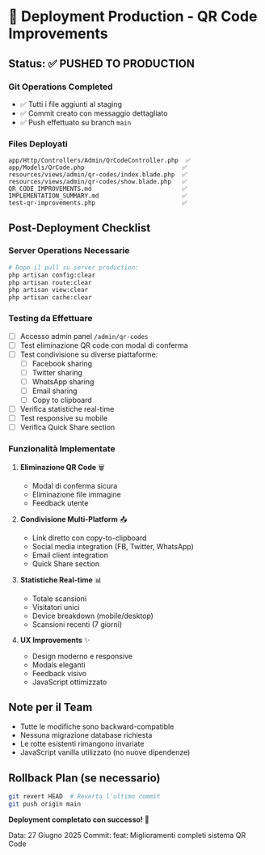 # 🚀 Deployment Production - QR Code Improvements

## Status: ✅ PUSHED TO PRODUCTION

### Git Operations Completed
- ✅ Tutti i file aggiunti al staging
- ✅ Commit creato con messaggio dettagliato
- ✅ Push effettuato su branch `main`

### Files Deployati
```
app/Http/Controllers/Admin/QrCodeController.php  ✅
app/Models/QrCode.php                           ✅  
resources/views/admin/qr-codes/index.blade.php  ✅
resources/views/admin/qr-codes/show.blade.php   ✅
QR_CODE_IMPROVEMENTS.md                         ✅
IMPLEMENTATION_SUMMARY.md                       ✅
test-qr-improvements.php                        ✅
```

## Post-Deployment Checklist

### Server Operations Necessarie
```bash
# Dopo il pull su server production:
php artisan config:clear
php artisan route:clear
php artisan view:clear
php artisan cache:clear
```

### Testing da Effettuare
- [ ] Accesso admin panel `/admin/qr-codes`
- [ ] Test eliminazione QR code con modal di conferma
- [ ] Test condivisione su diverse piattaforme:
  - [ ] Facebook sharing
  - [ ] Twitter sharing  
  - [ ] WhatsApp sharing
  - [ ] Email sharing
  - [ ] Copy to clipboard
- [ ] Verifica statistiche real-time
- [ ] Test responsive su mobile
- [ ] Verifica Quick Share section

### Funzionalità Implementate
1. **Eliminazione QR Code** 🗑️
   - Modal di conferma sicura
   - Eliminazione file immagine
   - Feedback utente

2. **Condivisione Multi-Platform** 📤
   - Link diretto con copy-to-clipboard
   - Social media integration (FB, Twitter, WhatsApp)
   - Email client integration
   - Quick Share section

3. **Statistiche Real-time** 📊
   - Totale scansioni
   - Visitatori unici
   - Device breakdown (mobile/desktop)
   - Scansioni recenti (7 giorni)

4. **UX Improvements** ✨
   - Design moderno e responsive
   - Modals eleganti
   - Feedback visivo
   - JavaScript ottimizzato

## Note per il Team
- Tutte le modifiche sono backward-compatible
- Nessuna migrazione database richiesta
- Le rotte esistenti rimangono invariate
- JavaScript vanilla utilizzato (no nuove dipendenze)

## Rollback Plan (se necessario)
```bash
git revert HEAD  # Reverta l'ultimo commit
git push origin main
```

**Deployment completato con successo! 🎉**

Data: 27 Giugno 2025
Commit: feat: Miglioramenti completi sistema QR Code
